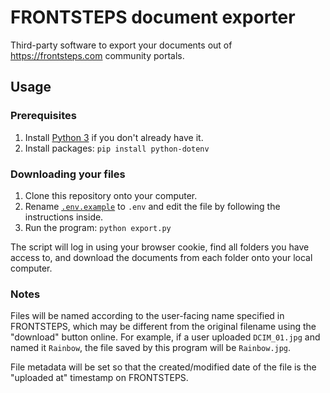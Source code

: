 # FRONTSTEPS document exporter

Third-party software to export your documents out of https://frontsteps.com community portals.

## Usage

### Prerequisites

1. Install [Python 3](https://www.python.org/) if you don't already have it.
1. Install packages: `pip install python-dotenv`

### Downloading your files

1. Clone this repository onto your computer.
1. Rename [`.env.example`](/.env.example) to `.env` and edit the file by following the instructions inside.
1. Run the program: `python export.py`

The script will log in using your browser cookie, find all folders you have access to, and download the documents from each folder onto your local computer.

### Notes

Files will be named according to the user-facing name specified in FRONTSTEPS, which may be different from the original filename using the "download" button online. For example, if a user uploaded `DCIM_01.jpg` and named it `Rainbow`, the file saved by this program will be `Rainbow.jpg`.

File metadata will be set so that the created/modified date of the file is the "uploaded at" timestamp on FRONTSTEPS.
